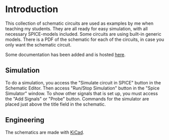 # Introduction

This collection of schematic circuits are used as examples by me when teaching my students. They are all ready for easy simulation, with all necessary SPICE-models included. Some circuits are using built-in generic models. There is a PDF of the schematic for each of the circuits, in case you only want the schematic circuit.

Some documentation has been added and is hosted [here](https://feastorg.github.io/Kicad-Simulation-Examples/).

## Simulation

To do a simulation, you access the "Simulate circuit in SPICE" button in the Schematic Editor. Then access "Run/Stop Simulation" button in the "Spice Simulator" window. To show other signals that is set up, you must access the "Add Signals" or "Probe" button. Commands for the simulator are placed just above the title field in the schematic.

## Engineering

The schematics are made with [KiCad](https://en.wikipedia.org/wiki/KiCad).
